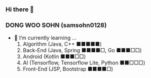 ### Hi there 👋
### DONG WOO SOHN (samsohn0128)
- 🌱 I’m currently learning ...
  1. Algorithm (Java, C++ ■■■■■)
  2. Back-End (Java, Spring ■■■■□, Go ■■■□□)
  3. Android (Kotlin ■■■□□)
  4. AI (Tensorflow, Tensorflow Lite, Python ■■□□□)
  5. Front-End (JSP, Bootstrap ■■■■□)
<!--
**samsohn0128/samsohn0128** is a ✨ _special_ ✨ repository because its `README.md` (this file) appears on your GitHub profile.

Here are some ideas to get you started:

- 🔭 I’m currently working on ...
- 🌱 I’m currently learning ...
- 👯 I’m looking to collaborate on ...
- 🤔 I’m looking for help with ...
- 💬 Ask me about ...
- 📫 How to reach me: ...
- 😄 Pronouns: ...
- ⚡ Fun fact: ...
-->
